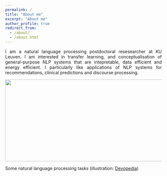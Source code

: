 ```yaml
---
permalink: /
title: "About me"
excerpt: "About me"
author_profile: true
redirect_from: 
  - /about/
  - /about.html
---
```


<p style="text-align: justify;">I am a natural language processing postdoctoral resesearcher at KU Leuven. I am interested in transfer learning, and conceptualisation of general-purpose NLP systems that are intepretable, data efficient and energy efficient. I particularly like applications of NLP systems for recommendations, clinical predictions and discourse processing.</p>

<p><img src="https://devopedia.org/images/article/259/5744.1582003376.png" alt="" width="540" height="264" /></p>
<p>Some natural language processing tasks (illustration: <a href="https://devopedia.org/natural-language-processing">Devopedia</a>)</p>
